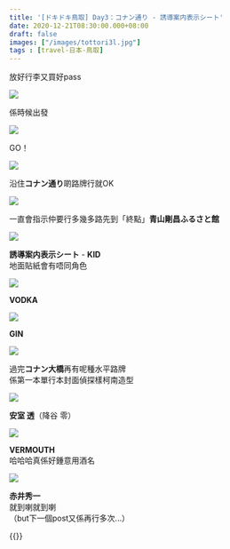 ```yaml
---
title: '[ドキドキ鳥取] Day3：コナン通り - 誘導案内表示シート'
date: 2020-12-21T08:30:00.000+08:00
draft: false
images: ["/images/tottori3l.jpg"]
tags : [travel-日本-鳥取]
---
```


放好行李又買好pass  

![](/images/tottori3l1.jpg)

係時候出發

![](/images/tottori3l2.jpg)

GO！

![](/images/tottori3l3.jpg)

沿住**コナン通り**啲路牌行就OK

![](/images/tottori3l.jpg)

一直會指示仲要行多幾多路先到「終點」**青山剛昌ふるさと館**  

![](/images/tottori3l4.jpg)

**誘導案内表示シート** - **KID**  
地面貼紙會有唔同角色  

![](/images/tottori3l5.jpg)

**VODKA**

![](/images/tottori3l6.jpg)

**GIN**  

![](/images/tottori3l7.jpg)

過完**コナン大橋**再有呢種水平路牌  
係第一本單行本封面偵探樣柯南造型  

![](/images/tottori3l8.jpg)

**安室 透**（降谷 零）

![](/images/tottori3l9.jpg)

**VERMOUTH**  
哈哈哈真係好鍾意用酒名  

![](/images/tottori3l10.jpg)

**赤井秀一**  
就到喇就到喇  
（but下一個post又係再行多次...）
  
  
{{<tottori>}}  
